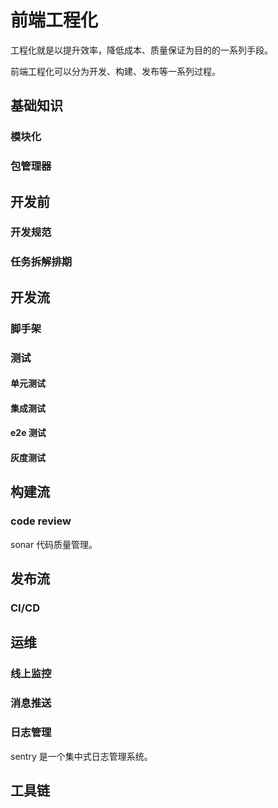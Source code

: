 # 前端工程化

工程化就是以提升效率，降低成本、质量保证为目的的一系列手段。

前端工程化可以分为开发、构建、发布等一系列过程。

## 基础知识

### 模块化

### 包管理器

## 开发前

### 开发规范

### 任务拆解排期

## 开发流

### 脚手架

### 测试

#### 单元测试

#### 集成测试

#### e2e 测试

#### 灰度测试

## 构建流

### code review

sonar 代码质量管理。

## 发布流

### CI/CD

## 运维

### 线上监控

### 消息推送

### 日志管理

sentry 是一个集中式日志管理系统。

## 工具链
